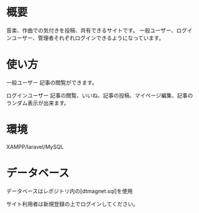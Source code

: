 #  概要

音楽、作曲での気付きを投稿、共有できるサイトです。
一般ユーザー、ログインユーザー、管理者それぞれログインできるようになっています。

#  使い方

一般ユーザー
記事の閲覧ができます。

ログインユーザー
記事の閲覧、いいね、記事の投稿、マイページ編集、記事のランダム表示が出来ます。

#  環境

XAMPP/laravel/MySQL

#  データベース

データベースはレポジトリ内の[dtmagnet.sql]を使用

サイト利用者は新規登録の上でログインしてください。
